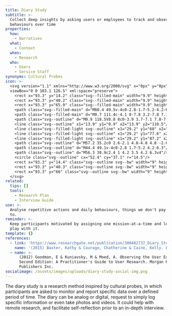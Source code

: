 ```yaml
---
title: Diary Study
subtitle: >-
  Collect deep insights by asking users or employees to track and observe their
  behaviours over time
properties:
  how:
    - Narratives
  what:
    - Context
  when:
    - Research
  who:
    - Users
    - Service Staff
synonyms: Cultural Probes
icon: >-
  <svg version="1.1" xmlns="http://www.w3.org/2000/svg" x="0px" y="0px"
  viewBox="0 0 103.1 126.5" xml:space="preserve">
    <rect x="93.3" y="14.2" class="svg--filled-main" width="9.9" height="20.3"/>
    <rect x="93.3" y="40.2" class="svg--filled-main" width="9.9" height="20.3"/>
    <rect x="93.3" y="65.9" class="svg--filled-main" width="9.9" height="20.3"/>
    <path class="svg--filled-main" d="M60.4 49.5v-4c0-2.8-1.7-5.2-4.2-6.3h-7.8c-2.4 1-4.2 3.5-4.2 6.3v4c0 0 3.3 2 8 2C57.2 51.6 60.4 49.5 60.4 49.5z"/>
    <path class="svg--filled-main" d="M8.7 111.4c-4.1 0-7.8 3.2-7.8 7.1s3.3 7 7.4 7h78.1v-14.1L8.7 111.4z"/>
    <path class="svg--outline" d="M0.9 118.5V8.8 8c0-3.9 3.7-7.1 7.8-7.1h76.1c4.7 0 8.5 3.8 8.5 8.5V103c0 4.7-3.8 8.5-8.5 8.5h-5.5H8.7c-4.1 0-7.8 3.2-7.8 7.1s3.3 7 7.4 7h78.1v-14.1"/>
    <line class="svg--outline" x1="13.9" y1="0.9" x2="13.9" y2="110.5"/>
    <line class="svg--filled-light svg--outline" x1="29.2" y1="68" x2="75.6" y2="68"/>
    <line class="svg--filled-light svg--outline" x1="29.2" y1="77.6" x2="75.6" y2="77.6"/>
    <line class="svg--filled-light svg--outline" x1="29.2" y1="87.2" x2="75.6" y2="87.2"/>
    <path class="svg--outline" d="M57.2 35.2c0 2.6-2.1 4.8-4.8 4.8 -2.6 0-4.8-2.2-4.8-4.8v-1.7c0-2.6 2.1-4.8 4.8-4.8 2.6 0 4.8 2.2 4.8 4.8V35.2z"/>
    <path class="svg--outline" d="M44.4 49.1v-4c0-2.8 1.7-5.2 4.2-6.3"/>
    <path class="svg--outline" d="M56.3 38.9c2.4 1 4.2 3.5 4.2 6.3v4"/>
    <circle class="svg--outline" cx="52.4" cy="37.1" r="14.5"/>
    <rect x="93.3" y="14.4" class="svg--outline svg--bw" width="9" height="20.3"/>
    <rect x="93.3" y="40.3" class="svg--outline svg--bw" width="9" height="20.3"/>
    <rect x="93.3" y="66" class="svg--outline svg--bw" width="9" height="20.3"/>
  </svg>
related:
  tips: []
  tools:
    - Research Plan
    - Interview Guide
use: >-
  Analyse repetitive actions and daily behaviours, things we don't pay attention
  to.
reminder: >-
  Keep participants motivated by assigning one mission-at-a-time and let them
  play with it.
template: {}
references:
  - link: 'https://www.researchgate.net/publication/300482737_Diary_Studies'
    name: '(2015) Baxter, Kathy & Courage, Chatherine & Caine, Kelly. Diary Studies. '
  - name: >-
      (2012) Goodman, E & Kuniavsky, M & Moed, A. Observing the User Experience,
      Second Edition: A Practitioner's Guide to User Research. Morgan Kaufmann
      Publishers Inc.
socialimage: /assets/images/uploads/diary-study-social-img.png
---
```

The diary study is a research method inspired by cultural probes, in which participants are asked to monitor and report specific data over a defined period of time. The diary can be analog or digital, request to simply log specific information or even take photos and videos. It could help with remote research, and facilitate self-reflection prior to an in-depth interview.
